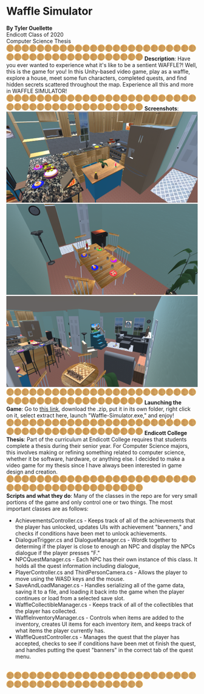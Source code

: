 # Waffle Simulator
**By Tyler Ouellette**<br/>
Endicott Class of 2020<br/>
Computer Science Thesis<br/>
![Waffle](smallwaffle.png)![Waffle](smallwaffle.png)![Waffle](smallwaffle.png)![Waffle](smallwaffle.png)![Waffle](smallwaffle.png)![Waffle](smallwaffle.png)![Waffle](smallwaffle.png)![Waffle](smallwaffle.png)![Waffle](smallwaffle.png)![Waffle](smallwaffle.png)![Waffle](smallwaffle.png)![Waffle](smallwaffle.png)![Waffle](smallwaffle.png)![Waffle](smallwaffle.png)![Waffle](smallwaffle.png)![Waffle](smallwaffle.png)![Waffle](smallwaffle.png)![Waffle](smallwaffle.png)![Waffle](smallwaffle.png)![Waffle](smallwaffle.png)![Waffle](smallwaffle.png)![Waffle](smallwaffle.png)![Waffle](smallwaffle.png)![Waffle](smallwaffle.png)![Waffle](smallwaffle.png)![Waffle](smallwaffle.png)![Waffle](smallwaffle.png)![Waffle](smallwaffle.png)![Waffle](smallwaffle.png)![Waffle](smallwaffle.png)![Waffle](smallwaffle.png)![Waffle](smallwaffle.png)![Waffle](smallwaffle.png)![Waffle](smallwaffle.png)![Waffle](smallwaffle.png)![Waffle](smallwaffle.png)![Waffle](smallwaffle.png)![Waffle](smallwaffle.png)![Waffle](smallwaffle.png)![Waffle](smallwaffle.png)![Waffle](smallwaffle.png)![Waffle](smallwaffle.png)![Waffle](smallwaffle.png)
**Description**: Have you ever wanted to experience what it's like to be a sentient WAFFLE?! Well, this is the game for you! In this Unity-based video game, play as a waffle, explore a house, meet some fun characters, completed quests, and find hidden secrets scattered throughout the map. Experience all this and more in WAFFLE SIMULATOR!<br/>
![Waffle](smallwaffle.png)![Waffle](smallwaffle.png)![Waffle](smallwaffle.png)![Waffle](smallwaffle.png)![Waffle](smallwaffle.png)![Waffle](smallwaffle.png)![Waffle](smallwaffle.png)![Waffle](smallwaffle.png)![Waffle](smallwaffle.png)![Waffle](smallwaffle.png)![Waffle](smallwaffle.png)![Waffle](smallwaffle.png)![Waffle](smallwaffle.png)![Waffle](smallwaffle.png)![Waffle](smallwaffle.png)![Waffle](smallwaffle.png)![Waffle](smallwaffle.png)![Waffle](smallwaffle.png)![Waffle](smallwaffle.png)![Waffle](smallwaffle.png)![Waffle](smallwaffle.png)![Waffle](smallwaffle.png)![Waffle](smallwaffle.png)![Waffle](smallwaffle.png)![Waffle](smallwaffle.png)![Waffle](smallwaffle.png)![Waffle](smallwaffle.png)![Waffle](smallwaffle.png)![Waffle](smallwaffle.png)![Waffle](smallwaffle.png)![Waffle](smallwaffle.png)![Waffle](smallwaffle.png)![Waffle](smallwaffle.png)![Waffle](smallwaffle.png)![Waffle](smallwaffle.png)![Waffle](smallwaffle.png)![Waffle](smallwaffle.png)![Waffle](smallwaffle.png)![Waffle](smallwaffle.png)![Waffle](smallwaffle.png)![Waffle](smallwaffle.png)![Waffle](smallwaffle.png)![Waffle](smallwaffle.png)
**Screenshots**: ![Kitchen](kitchen.PNG)<br/>![Dining Room](diningRoom.PNG)<br/>![Living Room](livingRoom.PNG)<br/>
![Waffle](smallwaffle.png)![Waffle](smallwaffle.png)![Waffle](smallwaffle.png)![Waffle](smallwaffle.png)![Waffle](smallwaffle.png)![Waffle](smallwaffle.png)![Waffle](smallwaffle.png)![Waffle](smallwaffle.png)![Waffle](smallwaffle.png)![Waffle](smallwaffle.png)![Waffle](smallwaffle.png)![Waffle](smallwaffle.png)![Waffle](smallwaffle.png)![Waffle](smallwaffle.png)![Waffle](smallwaffle.png)![Waffle](smallwaffle.png)![Waffle](smallwaffle.png)![Waffle](smallwaffle.png)![Waffle](smallwaffle.png)![Waffle](smallwaffle.png)![Waffle](smallwaffle.png)![Waffle](smallwaffle.png)![Waffle](smallwaffle.png)![Waffle](smallwaffle.png)![Waffle](smallwaffle.png)![Waffle](smallwaffle.png)![Waffle](smallwaffle.png)![Waffle](smallwaffle.png)![Waffle](smallwaffle.png)![Waffle](smallwaffle.png)![Waffle](smallwaffle.png)![Waffle](smallwaffle.png)![Waffle](smallwaffle.png)![Waffle](smallwaffle.png)![Waffle](smallwaffle.png)![Waffle](smallwaffle.png)![Waffle](smallwaffle.png)![Waffle](smallwaffle.png)![Waffle](smallwaffle.png)![Waffle](smallwaffle.png)![Waffle](smallwaffle.png)![Waffle](smallwaffle.png)![Waffle](smallwaffle.png)
**Launching the Game**: Go to [this link]( https://drive.google.com/file/d/1Wcda994nEiJKNDzfpcs1_5eAI3PIETNl/view?usp=sharing), download the .zip, put it in its own folder, right click on it, select extract here, launch "Waffle-Simulator.exe," and enjoy!<br/>
![Waffle](smallwaffle.png)![Waffle](smallwaffle.png)![Waffle](smallwaffle.png)![Waffle](smallwaffle.png)![Waffle](smallwaffle.png)![Waffle](smallwaffle.png)![Waffle](smallwaffle.png)![Waffle](smallwaffle.png)![Waffle](smallwaffle.png)![Waffle](smallwaffle.png)![Waffle](smallwaffle.png)![Waffle](smallwaffle.png)![Waffle](smallwaffle.png)![Waffle](smallwaffle.png)![Waffle](smallwaffle.png)![Waffle](smallwaffle.png)![Waffle](smallwaffle.png)![Waffle](smallwaffle.png)![Waffle](smallwaffle.png)![Waffle](smallwaffle.png)![Waffle](smallwaffle.png)![Waffle](smallwaffle.png)![Waffle](smallwaffle.png)![Waffle](smallwaffle.png)![Waffle](smallwaffle.png)![Waffle](smallwaffle.png)![Waffle](smallwaffle.png)![Waffle](smallwaffle.png)![Waffle](smallwaffle.png)![Waffle](smallwaffle.png)![Waffle](smallwaffle.png)![Waffle](smallwaffle.png)![Waffle](smallwaffle.png)![Waffle](smallwaffle.png)![Waffle](smallwaffle.png)![Waffle](smallwaffle.png)![Waffle](smallwaffle.png)![Waffle](smallwaffle.png)![Waffle](smallwaffle.png)![Waffle](smallwaffle.png)![Waffle](smallwaffle.png)![Waffle](smallwaffle.png)![Waffle](smallwaffle.png)
**Endicott College Thesis**: Part of the curriculum at Endicott College requires that students complete a thesis during their senior year. For Computer Science majors, this involves making or refining something related to computer science, whether it be software, hardware, or anything else. I decided to make a video game for my thesis since I have always been interested in game design and creation.<br/>
![Waffle](smallwaffle.png)![Waffle](smallwaffle.png)![Waffle](smallwaffle.png)![Waffle](smallwaffle.png)![Waffle](smallwaffle.png)![Waffle](smallwaffle.png)![Waffle](smallwaffle.png)![Waffle](smallwaffle.png)![Waffle](smallwaffle.png)![Waffle](smallwaffle.png)![Waffle](smallwaffle.png)![Waffle](smallwaffle.png)![Waffle](smallwaffle.png)![Waffle](smallwaffle.png)![Waffle](smallwaffle.png)![Waffle](smallwaffle.png)![Waffle](smallwaffle.png)![Waffle](smallwaffle.png)![Waffle](smallwaffle.png)![Waffle](smallwaffle.png)![Waffle](smallwaffle.png)![Waffle](smallwaffle.png)![Waffle](smallwaffle.png)![Waffle](smallwaffle.png)![Waffle](smallwaffle.png)![Waffle](smallwaffle.png)![Waffle](smallwaffle.png)![Waffle](smallwaffle.png)![Waffle](smallwaffle.png)![Waffle](smallwaffle.png)![Waffle](smallwaffle.png)![Waffle](smallwaffle.png)![Waffle](smallwaffle.png)![Waffle](smallwaffle.png)![Waffle](smallwaffle.png)![Waffle](smallwaffle.png)![Waffle](smallwaffle.png)![Waffle](smallwaffle.png)![Waffle](smallwaffle.png)![Waffle](smallwaffle.png)![Waffle](smallwaffle.png)![Waffle](smallwaffle.png)![Waffle](smallwaffle.png)<br/>
**Scripts and what they do**: Many of the classes in the repo are for very small portions of the game and only control one or two things. The most important classes are as follows:
* AchievementsController.cs - Keeps track of all of the achievements that the player has unlocked, updates UIs with achievement "banners," and checks if conditions have been met to unlock achievements. 
* DialogueTrigger.cs and DialogueManager.cs - Wordk together to determing if the player is close to enough an NPC and display the NPCs dialogue if the player presses "F."
* NPCQuestManager.cs - Each NPC has their own instance of this class. It holds all the quest information including dialogue, 
* PlayerController.cs and ThirdPersonCamera.cs - Allows the player to move using the WASD keys and the mouse.
* SaveAndLoadManager.cs - Handles serializing all of the game data, saving it to a file, and loading it back into the game when the player continues or load from a selected save slot.
* WaffleCollectibleManager.cs - Keeps track of all of the collectibles that the player has collected. 
* WaffleInventoryManager.cs - Controls when items are added to the inventory, creates UI items for each inventory item, and keeps track of what items the player currently has.
* WaffleQuestController.cs - Manages the quest that the player has accepted, checks to see if conditions have been met ot finish the quest, and handles putting the quest "banners" in the correct tab of the quest menu.

<br/>![Waffle](smallwaffle.png)![Waffle](smallwaffle.png)![Waffle](smallwaffle.png)![Waffle](smallwaffle.png)![Waffle](smallwaffle.png)![Waffle](smallwaffle.png)![Waffle](smallwaffle.png)![Waffle](smallwaffle.png)![Waffle](smallwaffle.png)![Waffle](smallwaffle.png)![Waffle](smallwaffle.png)![Waffle](smallwaffle.png)![Waffle](smallwaffle.png)![Waffle](smallwaffle.png)![Waffle](smallwaffle.png)![Waffle](smallwaffle.png)![Waffle](smallwaffle.png)![Waffle](smallwaffle.png)![Waffle](smallwaffle.png)![Waffle](smallwaffle.png)![Waffle](smallwaffle.png)![Waffle](smallwaffle.png)![Waffle](smallwaffle.png)![Waffle](smallwaffle.png)![Waffle](smallwaffle.png)![Waffle](smallwaffle.png)![Waffle](smallwaffle.png)![Waffle](smallwaffle.png)![Waffle](smallwaffle.png)![Waffle](smallwaffle.png)![Waffle](smallwaffle.png)![Waffle](smallwaffle.png)![Waffle](smallwaffle.png)![Waffle](smallwaffle.png)![Waffle](smallwaffle.png)![Waffle](smallwaffle.png)![Waffle](smallwaffle.png)![Waffle](smallwaffle.png)![Waffle](smallwaffle.png)![Waffle](smallwaffle.png)![Waffle](smallwaffle.png)![Waffle](smallwaffle.png)![Waffle](smallwaffle.png)
